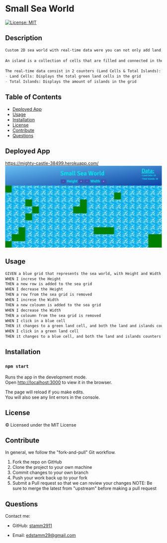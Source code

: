 # Small Sea World

 
[![License: MIT](https://img.shields.io/badge/License-MIT-yellow.svg)](https://opensource.org/licenses/MIT)
## Description
```md
Custom 2D sea world with real-time data were you can not only add land, but also create your own personalized islands.

An island is a collection of cells that are filled and connected in the X or Y axis (Not diagonally).

The real-time data consist in 2 counters (Land Cells & Total Islands):
- Land Cells: Displays the total green land cells in the grid
- Total Islands: Displays the amount of islands in the grid
```

## Table of Contents
- [Deployed App](#deployed-app)
- [Usage](#usage)
- [Installation](#installation)
- [License](#license)
- [Contribute](#contribute)
- [Questions](#questions)
## Deployed App
https://mighty-castle-38499.herokuapp.com/
![Deployed application](/src/img/deployed-app.JPG)

## Usage
```md
GIVEN a blue grid that represents the sea world, with Height and Width options, and a land and islands counters
WHEN I increse the Height
THEN a new row is added to the sea grid
WHEN I decrease the Height
THEN a row from the sea grid is removed
WHEN I increse the Width
THEN a new coloumn is added to the sea grid
WHEN I decrease the Width
THEN a coloumn from the sea grid is removed
WHEN I click in a blue cell
THEN it changes to a green land cell, and both the land and islands counters are automatically updated
WHEN I click in a green land cell
THEN it changes to a blue cell, and both the land and islands counters are automatically updated
```

## Installation
### `npm start`

Runs the app in the development mode.\
Open [http://localhost:3000](http://localhost:3000) to view it in the browser.

The page will reload if you make edits.\
You will also see any lint errors in the console.

## License
© Licensed under the MIT License
## Contribute

In general, we follow the "fork-and-pull" Git workflow.

1. Fork the repo on GitHub
2. Clone the project to your own machine
3. Commit changes to your own branch
4. Push your work back up to your fork
5. Submit a Pull request so that we can review your changes
NOTE: Be sure to merge the latest from "upstream" before making a pull request
## Questions
Contact me:

- GitHub: [stamm2911](https://github.com/stamm2911)

- Email: edstamm29@gmail.com


